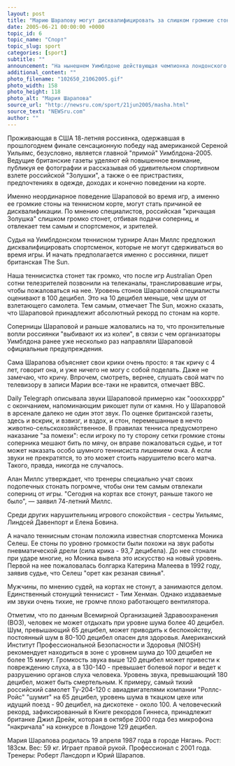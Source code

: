 ```yaml
---
layout: post
title: "Марию Шарапову могут дисквалифицировать за слишком громкие стоны в 100 децибел"
date: 2005-06-21 00:00:00 +0000
topic_id: 6
topic_name: "Спорт"
topic_slug: sport
categories: [sport]
subtitle: ""
announcement: "На нынешнем Уимблдоне действующая чемпионка лондонского турнира Мария Шарапова получила второй номер посева в женском одиночном разряде и является одной из основных претенденток на победу. Во вторник она начинает защиту титула матчем против испанки Нурии Ллагостеры-Вивес."
additional_content: ""
photo_filename: "102650_21062005.gif"
photo_width: 158
photo_height: 118
photo_alt: "Мария Шарапова"
source_url: "http://newsru.com/sport/21jun2005/masha.html"
source_text: "NEWSru.com"
author: ""
---
```

Проживающая в США 18-летняя россиянка, одержавшая в прошлогоднем финале сенсационную победу над американкой Сереной Уильямс, безусловно, является главной "примой" Уимблдона-2005. Ведущие британские газеты уделяют ей повышенное внимание, публикуя ее фотографии и рассказывая об удивительном спортивном взлете российской "Золушки", а также о ее пристрастиях, предпочтениях в одежде, доходах и конечно поведении на корте.

Именно неординарное поведение Шараповой во время игр, а именно ее громкие стоны на теннисном корте, могут стать причиной ее дисквалификации. По мнению специалистов, российская "кричащая Золушка" слишком громко стонет, отбивая подачи соперниц, и отвлекает тем самым и спортсменок, и зрителей.

Судья на Уимблдонском теннисном турнире Алан Миллс предложил дисквалифицировать спортсменок, которые не могут сдерживаться во время игры. И начать предполагается именно с россиянки, пишет британская The Sun.

Наша теннисистка стонет так громко, что после игр Australian Open сотни телезрителей позвонили на телеканалы, транслировавшие игры, чтобы пожаловаться на нее. Уровень стонов Шараповой специалисты оценивают в 100 децибел. Это на 10 децибел меньше, чем шум от взлетающего самолета. Тем самым, отмечает The Sun, можно сказать, что Шараповой принадлежит абсолютный рекорд по стонам на корте.

Соперницы Шараповой и раньше жаловались на то, что пронзительные вопли россиянки "выбивают их из колеи", в связи с чем организаторы Уимблдона ранее уже несколько раз направляли Шараповой официальные предупреждения.

Сама Шарапова объясняет свои крики очень просто: я так кричу с 4 лет, говорит она, и уже ничего не могу с собой поделать. Даже не замечаю, что кричу. Впрочем, смотреть, вернее, слушать свой матч по телевизору в записи Марии все-таки не нравится, отмечает BBC.

Daily Telegraph описывала звуки Шараповой примерно как "ооохххррр" с окончанием, напоминающим рикошет пули от камня. Но у Шараповой в арсенале далеко не один этот звук. По оценке британской газеты, здесь и вскрик, и взвизг, и вздох, и стон, перемешанные в нечто животно-сельскохозяйственное. В правилах тенниса предусмотрено наказание "за помехи": если игроку по ту сторону сетки громкие стоны соперника мешают бить по мячу, он вправе пожаловаться судье, и тот может наказать особо шумного теннисиста лишением очка. А если звуки не прекратятся, то это может стоить нарушителю всего матча. Такого, правда, никогда не случалось.

Алан Миллс утверждает, что тренеры специально учат своих подопечных стонать погромче, чтобы они тем самым отвлекали соперниц от игры. "Сегодня на кортах все стонут, раньше такого не было", &mdash; заявил 74-летний Миллс.

Среди других нарушительниц игрового спокойствия - сестры Уильямс, Линдсей Давенпорт и Елена Бовина.

А начало теннисным стонам положила известная спортсменка Моника Селеш. Ее стоны по уровню громкости были похожи на звук работы пневматической дрели (сила крика - 93,7 децибела). До нее стонали при ударе многие, но Моника вывела это искусство на новый уровень. Первой на нее пожаловалась болгарка Катерина Малеева в 1992 году, заявив судье, что Селеш "орет как резаная свинья".

Мужчины, по мнению судей, на кортах не стонут, а занимаются делом. Единственный стонущий теннисист - Тим Хенман. Однако издаваемые им звуки очень тихие, не громче плохо работающего вентилятора.

Отметим, что по данным Всемирной Организацией Здравоохранения (ВОЗ), человек не может отдыхать при уровне шума более 40 децибел. Шум, превышающий 65 децибел, может приводить к беспокойству, постоянный шум в 80-100 децибел опасен для здоровья. Американский Институт Профессиональной Безопасности и Здоровья (NIOSH) рекомендует находиться в зоне с уровнем шума до 100 децибел не более 15 минут. Громкость звука выше 120 децибел может привести к повреждению слуха, а в 130-140 - превышает болевой порог и ведет к разрушению органов слуха человека. Уровень звука, превышающий 180 децибел, может быть смертельным. К примеру, самый тихий российский самолет Ту-204-120 с авиадвигателями компании "Роллс-Ройс" "шумит" на 65 децибел, уровень шума в ткацком цехе или идущий поезд - 90 децибел, на дискотеке - около 100. А человеческий рекорд, зафиксированный в Книге рекордов Гиннеса, принадлежит британке Джил Дрейк, которая в октябре 2000 года без микрофона "накричала" на конкурсе в Лондоне 129 децибел.

Мария Шарапова родилась 19 апреля 1987 года в городе Нягань.
Рост: 183см. Вес: 59 кг.
Играет правой рукой.
Профессионал с 2001 года.
Тренеры: Роберт Лансдорп и Юрий Шарапов.
